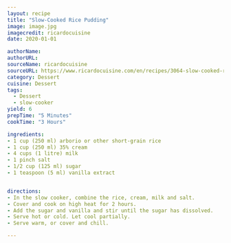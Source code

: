 ```yaml
---
layout: recipe
title: "Slow-Cooked Rice Pudding" 
image: image.jpg
imagecredit: ricardocuisine
date: 2020-01-01

authorName: 
authorURL: 
sourceName: ricardocuisine
sourceURL: https://www.ricardocuisine.com/en/recipes/3064-slow-cooked-rice-pudding
category: Dessert
cuisine: Dessert 
tags:
  - Dessert
  - slow-cooker
yield: 6
prepTime: "5 Minutes"
cookTime: "3 Hours"

ingredients:
- 1 cup (250 ml) arborio or other short-grain rice
- 1 cup (250 ml) 35% cream
- 4 cups (1 litre) milk
- 1 pinch salt
- 1/2 cup (125 ml) sugar
- 1 teaspoon (5 ml) vanilla extract


directions:
- In the slow cooker, combine the rice, cream, milk and salt. 
- Cover and cook on high heat for 2 hours. 
- Add the sugar and vanilla and stir until the sugar has dissolved. 
- Serve hot or cold. Let cool partially. 
- Serve warm, or cover and chill.

---
```

